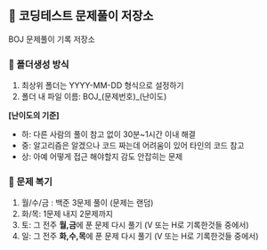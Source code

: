 ## 📌 코딩테스트 문제풀이 저장소
BOJ 문제풀이 기록 저장소

### 💌 폴더생성 방식
1. 최상위 폴더는 YYYY-MM-DD 형식으로 설정하기
2. 폴더 내 파일 이름: BOJ_(문제번호)_(난이도)

**[난이도의 기준]**
- 하: 다른 사람의 풀이 참고 없이 30분~1시간 이내 해결 
- 중: 알고리즘은 알겠으나 코드 짜는데 어려움이 있어 타인의 코드 참고
- 상: 아예 어떻게 접근 해야할지 감도 안잡히는 문제 

### 🥶 문제 복기 
1. 월/수/금 : 백준 3문제 풀이 (문제는 랜덤)
2. 화/목: 1문제 내지 2문제까지 
3. 토: 그 전주 **월,금**에 푼 문제 다시 풀기 (V 또는 H로 기록한것들 중에서) 
4. 일: 그 전주 **화,수,목**에 푼 문제 다시 풀기 (V 또는 H로 기록한것들 중에서) 